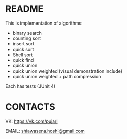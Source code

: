 # README #

This is implementation of algorithms:

* binary search
* counting sort
* insert sort
* quick sort
* Shell sort
* quick find
* quick union
* quick union weighted (visual demonstration include)
* quick union weighted + path compression

Each has tests (JUnit 4)

# CONTACTS #

VK: https://vk.com/pujari

EMAIL: shiawasena.hoshi@gmail.com